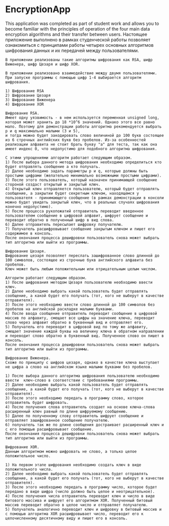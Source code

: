 # EncryptionApp
 This application was completed as part of student work and allows you to become familiar with the principles of operation of the four main data encryption algorithms and their transfer between users.
    Настоящее приложение выполнено в рамках студенческой работы позволяет ознакомиться с принципами работы четырех основных алгоритмов шифрования данных и их передачей между пользователями.

    В приложении реализованы такие алгоритмы шифрования как RSA, шифр Виженера, шифр Цезаря и шифр XOR.

    В приложении реализовано взаимодействие между двумя пользователями. При запуске программы с помощью цифр 1-4 выбирается алгоритм шифрования.
    
    1) Шифрование RSA
    2) Шифрование Цезаря
    3) Шифрование Виженера
    4) Шифрование XOR

    Шифрование RSA.
    Имеет одну уязвимость - в нем используется переменная unsigned long, которая может хранить до 18 *10^6 значений. Однако этого все равно мало. Поэтому для демонстрации работы алгоритма рекомендуется выбрать p и q максимально малыми (3 и 5),
    и тогда можно будет закодировать слово величиной до 100 букв состоящее из 6 строчных английских букв без пробелов. Из-за особенностей реализации алфавита не стоит брать букву "a" для теста, так как она имеет индекс 0, что недопустимо для подобного алгоритма шифрования.

    С этими упрощениями алгоритм работает следующим образом.
    1) После выбора данного метода шифрования необходимо определиться кто будет отправлять сообщение а кто получать.
    2) Далее необходимо задать параметры p и q, которые должны быть простыми цифрами (желательно минимально возможными простыми цифрами).
    3) После этого пользователь, который назначен принимающей сообщение стороной создаст открытый и закрытый ключ.
    4) Открытый ключ отправляется пользователю, который будет отправлять сообщение, а закрытии будет секретным ключом, находящемся у пользователя - принимающего сообщение (в рамках демонстрации в консоли можно будет увидеть закрытый ключ, что в реальных случаях шифрования конечно недопустимо).
    5) После процесса рукопожатий отправитель переводит введенное пользователем сообщение в цифровой алфавит, шифрует сообщение и переводит обратно в полученный шифр в вид слова.
    6) Далее отправитель пересылает шифровку получателю.
    7) Получатель расшифровывает сообщение закрытым ключом и пишет его содержимое в консоль.
    После окончания процесса дешифровки пользователь снова может выбрать тип алгоритма или выйти из программы.

    Шифрование Цезаря.
    Шифрование цезаря позволяет переслать зашифрованное слово длинной до 100 символов, состоящее из строчные букв английского алфавита без пробелов.
    Ключ может быть любым положительным или отрицательным целым числом.

    Алгоритм работает следующим образом.
    1) После шифрования методом Цезаря пользователю необходимо ввести ключ.
    2) Далее необходимо выбрать какой пользователь будет отправлять сообщение, а какой будет его получать (тот, кого не выберут в качестве отправителя).
    3) После этого необходимо ввести слово длинной до 100 символов без пробелов на английской раскладке малыми буквами.
    4) После ввода сообщение отправитель переводит сообщение в цифровой массив по алфавиту, смещает все цифры на значение ключа, переводит слово через алфавит обратно в буквенный вид и отправляет его.
    5) Получатель его переводит в цифровой вид по тому же алфавиту, смещает значение каждой буквы на величину ключа в обратном направлении и переводит слово обратно в буквенный вид. Полученное слово он пишет в консоль.
    После окончания процесса дешифровки пользователь снова может выбрать тип алгоритма или выйти из программы.

    Шифрование Виженера.
    Схоже по принципу с шифров цезаря, однако в качестве ключа выступает не цифра а слово на английском языке малыми буквами без пробелов.

    1) После выбора данного алгоритма шифрования пользователю необходимо ввести  ключ-слово в соответствии с требованиями программы.
    2) Далее необходимо выбрать какой пользователь будет отправлять сообщение, а какой будет его получать (тот, кого не выберут в качестве отправителя).
    3) После этого необходимо передать в программу слово, которое отправитель будет шифровать.
    4) После получения слова отправитель создает на основе ключа-слова расширенный ключ равный по длине шифруемому сообщению.
    5) Далее по полученному слову отправитель шифрует сообщение и отправляет зашифрованное сообщение получателю.
    6) получатель так же по длине сообщения достраивает расширенный ключ и с его помощью расшифровывает сообщение.
    После окончания процесса дешифровки пользователь снова может выбрать тип алгоритма или выйти из программы.

    Шифрование XOR.
    Данным алгоритмом можно шифровать не слово, а только целое положительное число.

    1) На первом этапе шифрования необходимо создать ключ в виде положительного числа.
    2) Далее необходимо выбрать какой пользователь будет отправлять сообщение, а какой будет его получать (тот, кого не выберут в качестве отправителя).
    3) После этого необходимо передать в программу число, которое будет передано в виде шифра (число должно быть целое и неотрицательное).
    4) После получения числа отправитель переводит ключ и число в виде битового массива и шифрует его алгоритмом XOR. Полученный битовый массив переводит обратно в целое число и отправляет получателю.
    5) Получатель аналогично переводит ключ и шифровку в битовый массив и с помощью алгоритма XOR расшифровывает число, переводит его к целочисленному десятичному виду и пишет его в консоль.


